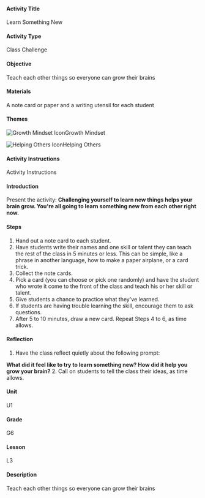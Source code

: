 #### Activity Title
Learn Something New
#### Activity Type
Class Challenge
#### Objective
Teach each other things so everyone can grow their brains
#### Materials
A note card or paper and a writing utensil for each student
#### Themes
![Growth Mindset Icon](http://v5cmservice.secondstep.org/MS3TP_IMAGES/SKILLS/SKILLS_SMALL_IMAGES/growth-mindset-sm.png)Growth Mindset
 
![Helping Others Icon](http://v5cmservice.secondstep.org/MS3TP_IMAGES/SKILLS/SKILLS_SMALL_IMAGES/helping-others-sm.png)Helping Others
 

#### Activity Instructions
Activity Instructions
#### Introduction
Present the activity: **Challenging yourself to learn new things helps your brain grow. You're all going to learn something new from each other right now.**
#### Steps
1. Hand out a note card to each student.
2. Have students write their names and one skill or talent they can teach the rest of the class in 5 minutes or less. This can be simple, like a phrase in another language, how to make a paper airplane, or a card trick.
3. Collect the note cards.
4. Pick a card (you can choose or pick one randomly) and have the student who wrote it come to the front of the class and teach his or her skill or talent.
5. Give students a chance to practice what they've learned.
6. If students are having trouble learning the skill, encourage them to ask questions.
7. After 5 to 10 minutes, draw a new card. Repeat Steps 4 to 6, as time allows.

#### Reflection
1. Have the class reflect quietly about the following prompt:

**What did it feel like to try to learn something new? How did it help you grow your brain?**
2. Call on students to tell the class their ideas, as time allows.

#### Unit
U1
#### Grade
G6
#### Lesson
L3
#### Description
Teach each other things so everyone can grow their brains
